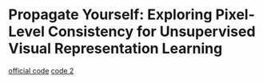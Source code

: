 # Propagate Yourself: Exploring Pixel-Level Consistency for Unsupervised Visual Representation Learning




[official code](https://github.com/zdaxie/PixPro)
[code 2](https://github.com/lucidrains/pixel-level-contrastive-learning)